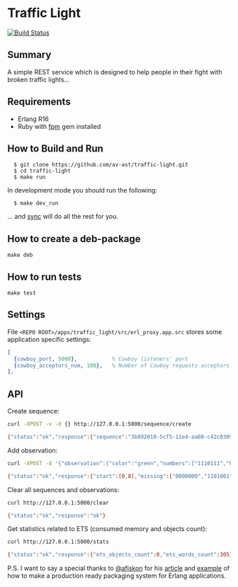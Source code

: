 Traffic Light
=============

[![Build Status](https://travis-ci.org/av-ast/traffic-light.svg)](https://travis-ci.org/av-ast/traffic-light)

## Summary

A simple REST service which is designed to help people in their fight with broken traffic lights...

## Requirements

* Erlang R16
* Ruby with [fpm](https://github.com/jordansissel/fpm) gem installed

## How to Build and Run

```
  $ git clone https://github.com/av-ast/traffic-light.git
  $ cd traffic-light
  $ make run
```

In development mode you should run the following:

```
  $ make dev_run
```

... and [sync](https://github.com/rustyio/sync) will do all the rest for you.

## How to create a deb-package

```
make deb
```
## How to run tests

```
make test
```

## Settings

File `<REPO ROOT>/apps/traffic_light/src/erl_proxy.app.src` stores some application specific settings:

``` erlang
[
  {cowboy_port, 5000},           % Cowboy listeners' port
  {cowboy_acceptors_num, 100},   % Number of Cowboy requests acceptors
].
```

## API

Create sequence:

```bash
curl -XPOST -v -d {} http://127.0.0.1:5000/sequence/create

{"status":"ok","response":{"sequence":"3b892010-5cf5-11e4-aa08-c42c0309b2de"}}
```

Add observation:

``` bash
curl -XPOST -d '{"observation":{"color":"green","numbers":["1110111","0010110"]}, "sequence":"3b892010-5cf5-11e4-aa08-c42c0309b2de"}' http://127.0.0.1:5000/observation/add

{"status":"ok","response":{"start":[0,8],"missing":["0000000","1101001"]}}
```

Clear all sequences and observations:

``` bash
curl http://127.0.0.1:5000/clear

{"status":"ok","response":"ok"}
```

Get statistics related to ETS (consumed memory and objects count):

``` bash
curl http://127.0.0.1:5000/stats

{"status":"ok","response":{"ets_objects_count":0,"ets_words_count":305}}
```

P.S. I want to say a special thanks to [@afiskon](https://github.com/afiskon) for his [article](http://eax.me/erlang-deb-package/) and [example](https://github.com/afiskon/erl-min-prj) of how to make a production ready packaging system for Erlang applications.
